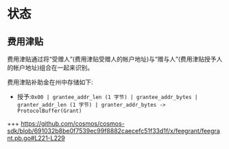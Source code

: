 # 状态

## 费用津贴

费用津贴通过将“受赠人”(费用津贴受赠人的帐户地址)与“赠与人”(费用津贴授予人的帐户地址)组合在一起来识别。

费用津贴补助金在州中存储如下:

- 授予:`0x00 | grantee_addr_len (1 字节) | grantee_addr_bytes | granter_addr_len (1 字节) | granter_addr_bytes -> ProtocolBuffer(Grant)`

+++ https://github.com/cosmos/cosmos-sdk/blob/691032b8be0f7539ec99f8882caecefc51f33d1f/x/feegrant/feegrant.pb.go#L221-L229 